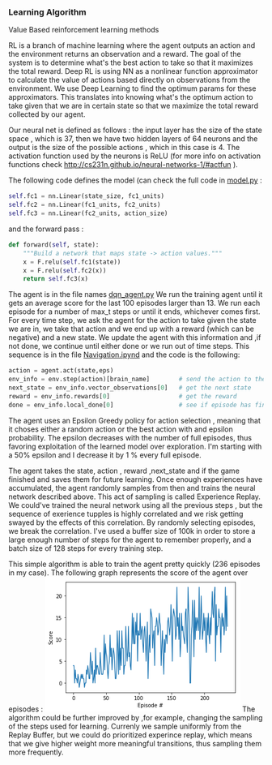 [//]: # (Image References)
[image2]: episodes.png "Score"
### Learning Algorithm

Value Based reinforcement learning methods

RL is a branch of machine learning where the agent outputs an action and the environment returns an observation and a reward. The goal of the system is to determine what's the best action to take so that it maximizes the total reward. Deep RL is using NN as a nonlinear function approximator  to calculate the value of actions based directly on observations from the environment. We use Deep Learning to find the optimum params for these approximators. This translates into knowing what's the optimum action to take given that we are in certain state so that we maximize the total reward collected by our agent.

Our neural net is defined as follows : the input layer has the size of the state space , which is 37, then we have two hidden layers of 64 neurons and the output is the size of the possible actions , which in this case is 4. The activation function used by the neurons is ReLU (for more info on activation functions check http://cs231n.github.io/neural-networks-1/#actfun ).

The following code defines the model (can check the full code in [model.py](model.py) :

```python
self.fc1 = nn.Linear(state_size, fc1_units)
self.fc2 = nn.Linear(fc1_units, fc2_units)
self.fc3 = nn.Linear(fc2_units, action_size)
```
and the forward pass :
```python
def forward(self, state):
    """Build a network that maps state -> action values."""
    x = F.relu(self.fc1(state))
    x = F.relu(self.fc2(x))
    return self.fc3(x)
```

The agent is in the file names [dqn_agent.py](dqn_agent.py)
We run the training agent until it gets an average score for the last 100 episodes larger than 13. We run each episode for a number of max_t steps or until it ends, whichever comes first. For every time step, we ask the agent for the action to take given the state we are in, we take that action and we end up with a reward (which can be negative) and a new state. We update the agent with this information and ,if not done, we continue until either done or we run out of time steps. This sequence is in the file [Navigation.ipynd](Navigation.ipynb) and the code is the following:
```python
action = agent.act(state,eps)
env_info = env.step(action)[brain_name]        # send the action to the environment
next_state = env_info.vector_observations[0]   # get the next state
reward = env_info.rewards[0]                   # get the reward
done = env_info.local_done[0]                  # see if episode has finished

```
The agent uses an Epsilon Greedy policy for action selection , meaning that it choses either a random action or the best action with and epsilon probability. The epsilon decreases with the number of full episodes, thus favoring exploitation of the learned model over exploration. I'm starting with a 50% epsilon and I decrease it by 1 % every full episode.

  The agent takes the state, action , reward ,next_state and if the game finished and saves them for future learning. Once enough experiences have accumulated, the agent randomly samples from then and trains the neural network described above. This act of sampling is called Experience Replay. We could've trained the neural network using all the previous steps , but the sequence of exerience tupples is highly correlated and we risk getting swayed by the effects of this correlation. By randomly selecting episodes, we break the correlation. I've used a buffer size of 100k in order to store a large enough number of steps for the agent to remember properly, and a batch size of 128 steps for every training step.

  This simple algorithm is able to train the agent pretty quickly (236 episodes in my case).
  The following graph represents the score of the agent over episodes :
![Score][image2]
The algorithm could be further improved by ,for example, changing the sampling of the steps used for learning. Currenly we sample uniformly from the Replay Buffer, but we could do prioritized experince replay, which means that we give higher weight more meaningful transitions, thus sampling them more frequently.
